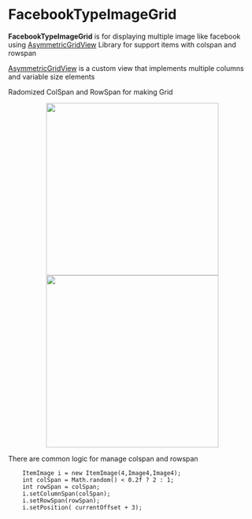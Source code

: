 # FacebookTypeImageGrid

**FacebookTypeImageGrid** is for displaying multiple image like facebook using  [AsymmetricGridView](https://github.com/felipecsl/AsymmetricGridView) Library for support items with colspan and rowspan

[AsymmetricGridView](https://github.com/felipecsl/AsymmetricGridView) is a custom view that implements multiple columns and variable size elements

  Radomized ColSpan and RowSpan for making Grid
 
   <p align="center">
    <img src="https://github.com/abhisheklunagaria/FacebookTypeImageGrid/blob/master/1.png" width="350"/>
    <img src="https://github.com/abhisheklunagaria/FacebookTypeImageGrid/blob/master/2.png" width="350"/>
  </p>

There are common logic for manage colspan and rowspan

        ItemImage i = new ItemImage(4,Image4,Image4);
        int colSpan = Math.random() < 0.2f ? 2 : 1;
        int rowSpan = colSpan;
        i.setColumnSpan(colSpan);
        i.setRowSpan(rowSpan);
        i.setPosition( currentOffset + 3);

